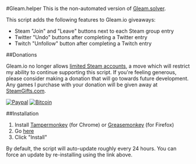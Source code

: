 #Gleam.helper
This is the non-automated version of [Gleam.solver](https://github.com/Citrinate/gleamSolver).

This script adds the following features to Gleam.io giveaways:
  * Steam "Join" and "Leave" buttons next to each Steam group entry
  * Twitter "Undo" buttons after completing a Twitter entry
  * Twitch "Unfollow" button after completing a Twitch entry

##Donations

Gleam.io no longer allows [limited Steam accounts](https://support.steampowered.com/kb_article.php?ref=3330-IAGK-7663), a move which will restrict my ability to continue supporting this script.  If you're feeling generous, please consider making a donation that will go towards future development.  Any games I purchase with your donation will be given away at [SteamGifts.com](https://www.steamgifts.com).

[![Paypal](https://img.shields.io/badge/paypal-donate-yellow.svg)](https://www.paypal.com/cgi-bin/webscr?cmd=_donations&business=UFATJKN7H7K2Y&lc=US&item_name=Gleam%2eio%20Userscript%20Development&currency_code=USD&bn=PP%2dDonationsBF%3abtn_donateCC_LG%2egif%3aNonHosted) [![Bitcoin](https://img.shields.io/badge/bitcoin-donate-yellow.svg)](https://blockchain.info/address/17rH1NdtUxU5pEcvamnqPCpKWdqr74zkBU)

##Installation
1. Install [Tampermonkey](https://chrome.google.com/webstore/detail/tampermonkey/dhdgffkkebhmkfjojejmpbldmpobfkfo) (for Chrome) or [Greasemonkey](https://addons.mozilla.org/en-US/firefox/addon/greasemonkey/) (for Firefox)
2. Go [here](https://raw.githubusercontent.com/Citrinate/gleamHelper/master/gleamHelper.user.js)
3. Click "Install"

By default, the script will auto-update roughly every 24 hours. You can force an update by re-installing using the link above.
